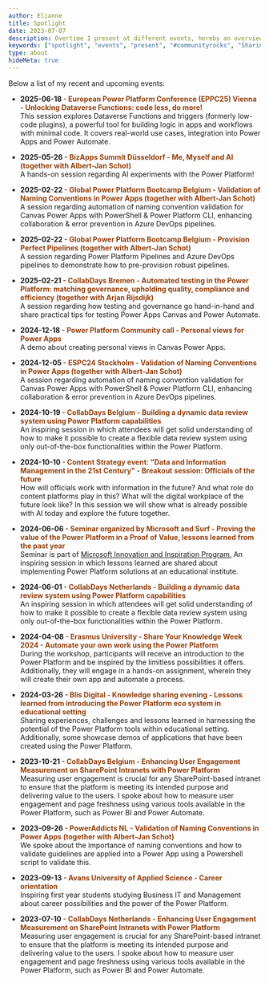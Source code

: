 ```yaml
---
author: Elianne
title: Spotlight
date: 2023-07-07
description: Overtime I present at different events, hereby an overview of my past and future agenda
keywords: ["spotlight", "events", "present", "#communityrocks", "Sharing knowledge"]
type: about
hideMeta: true
---
```



Below a list of my recent and upcoming events:
* **2025-06-18  <span style="color: #92400e;">- European Power Platform Conference (EPPC25) Vienna - Unlocking Dataverse Functions: code less, do more!**</span></br>
This session explores Dataverse Functions and triggers (formerly low-code plugins), a powerful tool for building logic in apps and workflows with minimal code. It covers real-world use cases, integration into Power Apps and Power Automate. 

* **2025-05-26  <span style="color: #92400e;">- BizApps Summit Düsseldorf - Me, Myself and AI (together with Albert-Jan Schot)**</span></br>
A hands-on session regarding AI experiments with the Power Platform! 

* **2025-02-22  <span style="color: #92400e;">- Global Power Platform Bootcamp Belgium -  Validation of Naming Conventions in Power Apps (together with Albert-Jan Schot)**</span></br>
A session regarding automation of naming convention validation for Canvas Power Apps with PowerShell & Power Platform CLI, enhancing collaboration & error prevention in Azure DevOps pipelines.

* **2025-02-22  <span style="color: #92400e;">- Global Power Platform Bootcamp Belgium -  Provision Perfect Pipelines (together with Albert-Jan Schot)**</span></br>
A session regarding Power Platform Pipelines and Azure DevOps pipelines to demonstrate how to pre-provision robust pipelines.

* **2025-02-21  <span style="color: #92400e;">- CollabDays Bremen -  Automated testing in the Power Platform: matching governance, upholding quality, compliance and efficiency (together with Arjan Rijsdijk)**</span></br>
A session regarding how testing and governance go hand-in-hand and share practical tips for testing Power Apps Canvas and Power Automate.

* **2024-12-18  <span style="color: #92400e;">- Power Platform Community call - Personal views for Power Apps**</span></br>
A demo about creating personal views in Canvas Power Apps. 

* **2024-12-05  <span style="color: #92400e;">- ESPC24 Stockholm - Validation of Naming Conventions in Power Apps (together with Albert-Jan Schot)**</span></br>
A session regarding automation of naming convention validation for Canvas Power Apps with PowerShell & Power Platform CLI, enhancing collaboration & error prevention in Azure DevOps pipelines.

* **2024-10-19 <span style="color: #92400e;">- CollabDays Belgium - Building a dynamic data review system using Power Platform capabilities**</span></br>
An inspiring session in which attendees will get solid understanding of how to make it possible to create a flexible data review system using only out-of-the-box functionalities within the Power Platform.

* **2024-10-10 <span style="color: #92400e;">- Content Strategy event: "Data and Information Management in the 21st Century" - Breakout session: Officials of the future**</span></br>
How will officials work with information in the future? And what role do content platforms play in this? What will the digital workplace of the future look like?  In this session we will show what is already possible with AI today and explore the future together.

* **2024-06-06 <span style="color: #92400e;">- Seminar organized by Microsoft and Surf - Proving the value of the Power Platform in a Proof of Value, lessons learned from the past year**</span></br>
Seminar is part of [Microsoft Innovation and Inspiration  Program.](https://pulse.microsoft.com/nl-nl/microsoft-innovation-inspiration-program/)
An inspiring session in which lessons learned are shared about implementing Power Platform solutions at an educational institute.

* **2024-06-01 <span style="color: #92400e;">- CollabDays Netherlands - Building a dynamic data review system using Power Platform capabilities**</span></br>
An inspiring session in which attendees will get solid understanding of how to make it possible to create a flexible data review system using only out-of-the-box functionalities within the Power Platform.

* **2024-04-08 <span style="color: #92400e;">- Erasmus University - Share Your Knowledge Week 2024 - Automate your own work using the Power Platform**</span></br>
During the workshop, participants will receive an introduction to the Power Platform and be inspired by the limitless possibilities it offers. Additionally, they will engage in a hands-on assignment, wherein they will create their own app and automate a process.

* **2024-03-26 <span style="color: #92400e;">- Blis Digital - Knowledge sharing evening - Lessons learned from introducing the Power Platform eco system in educational setting**</span></br>Sharing experiences, challenges and lessons learned in harnessing the potential of the Power Platform tools within educational setting. Additionally, some showcase demos of applications that have been created using the Power Platform.

* **2023-10-21 <span style="color: #92400e;">- CollabDays Belgium - Enhancing User Engagement Measurement on SharePoint Intranets with Power Platform**</span></br>
Measuring user engagement is crucial for any SharePoint-based intranet to ensure that the platform is meeting its intended purpose and delivering value to the users. I spoke about how to measure user engagement and page freshness using various tools available in the Power Platform, such as Power BI and Power Automate.

* **2023-09-26  <span style="color: #92400e;">- PowerAddicts NL - Validation of Naming Conventions in Power Apps (together with Albert-Jan Schot)**</span></br>
We spoke about the importance of naming conventions and how to validate guidelines are applied into a Power App using a Powershell script to validate this.

* **2023-09-13 <span style="color: #92400e;">- Avans University of Applied Science - Career orientation**</span></br>
Inspiring first year students studying Business IT and Management about career possibilities and the power of the Power Platform.

* **2023-07-10 <span style="color: #92400e;">- CollabDays Netherlands - Enhancing User Engagement Measurement on SharePoint Intranets with Power Platform**</span></br>
Measuring user engagement is crucial for any SharePoint-based intranet to ensure that the platform is meeting its intended purpose and delivering value to the users. I spoke about how to measure user engagement and page freshness using various tools available in the Power Platform, such as Power BI and Power Automate.